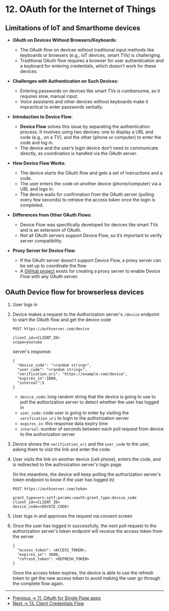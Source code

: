 # 12. OAuth for the Internet of Things

## Limitations of IoT and Smarthome devices

- **OAuth on Devices Without Browsers/Keyboards**:

  - The OAuth flow on devices without traditional input methods like keyboards or browsers (e.g., IoT devices, smart TVs) is challenging.
  - Traditional OAuth flow requires a browser for user authentication and a keyboard for entering credentials, which doesn't work for these devices.

- **Challenges with Authentication on Such Devices**:

  - Entering passwords on devices like smart TVs is cumbersome, as it requires slow, manual input.
  - Voice assistants and other devices without keyboards make it impractical to enter passwords verbally.

- **Introduction to Device Flow**:

  - **Device Flow** solves this issue by separating the authentication process. It involves using two devices: one to display a URL and code (e.g., on a TV), and the other (phone or computer) to enter the code and log in.
  - The device and the user’s login device don’t need to communicate directly, as coordination is handled via the OAuth server.

- **How Device Flow Works**:

  - The device starts the OAuth flow and gets a set of instructions and a code.
  - The user enters the code on another device (phone/computer) via a URL and logs in.
  - The device waits for confirmation from the OAuth server (polling every few seconds) to retrieve the access token once the login is completed.

- **Differences from Other OAuth Flows**:

  - Device Flow was specifically developed for devices like smart TVs and is an extension of OAuth.
  - Not all OAuth servers support Device Flow, so it’s important to verify server compatibility.

- **Proxy Server for Device Flow**:

  - If the OAuth server doesn’t support Device Flow, a proxy server can be set up to coordinate the flow.
  - A [GitHub project](https://github.com/aaronpk/Device-Flow-Proxy-Server) exists for creating a proxy server to enable Device Flow with any OAuth server.

## OAuth Device flow for browserless devices

1. User logs in
1. Device makes a request to the Authorization server's `/device` endpoint to start the OAuth flow and get the device code

   ```curl
   POST https://authserver.com/device

   client_id=<CLIENT_ID>
   scope=youtube
   ```

   server's response:

   ```curl
   {
     "device_code": "<random string>",
     "user_code": "<random string>",
     "verification_uri": "https://example.com/device",
     "expires_in":1800,
     "interval":5
   }
   ```

   - `device_code`: long random string that the device is going to use to poll the authorization server to detect whether the user has logged in
   - `user_code`: code user is going to enter by visiting the `verification_uri` to login to the authorization server
   - `expires_in`: this response data expiry time
   - `interval`: number of seconds between each poll request from device to the authorization server

1. Device shows the `verification_uri` and the `user_code` to the user, asking them to visit the link and enter the code.

1. User visits the link on another device (cell phone), enters the code, and is redirected to the authroization server's login page.

   (In the meantime, the device will keep polling the authorization server's token endpoint to know if the user has logged in)

   ```curl
   POST https://authserver.com/token

   grant_type=urn:ietf:params:oauth:grant_type:device_code
   client_id=<CLIENT_ID>
   device_code=<DEVICE_CODE>
   ```

1. User logs in and approves the request via consent screen

1. Once the user has logged in successfully, the next poll request to the authorization server's token endpoint will receive the access token from the server

   ```
   {
     "access_token": <ACCESS_TOKEN>,
     "expires_in": 3600,
     "refresh_token": <REFRESH_TOKEN>
   }
   ```

   Once the access token expires, the device is able to use the refresh token to get the new access token to avoid making the user go through the complete flow again.

<hr>

- [Previous -> 11. OAuth for Single Page apps](11.%20OAuth%20for%20Single%20Page%20apps.md)
- [Next -> 13. Client Credentials Flow](13.%20Client%20Credentials%20Flow.md)
